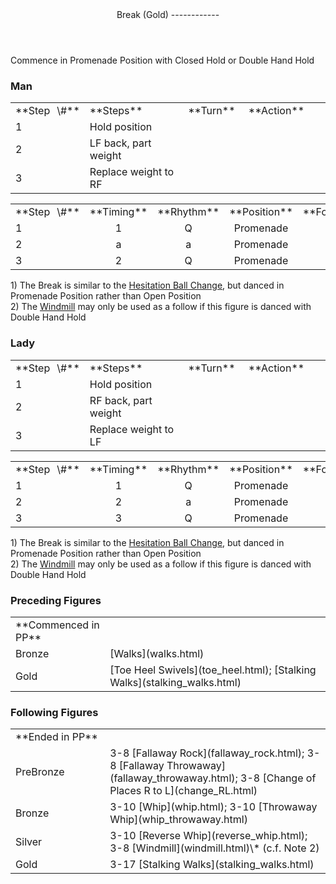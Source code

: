 <header>Break (Gold)
------------

 </header>Commence in Promenade Position with Closed Hold or Double Hand Hold

### Man

 <table class="style1"> <tbody><tr> <td style="width:10%">**Step<span style="color:white">\_</span>\#**</td> <td style="width:40%">**Steps**</td> <td style="width:20%">**Turn**</td> <td style="width:30%">**Action**</td> </tr> <tr> <td>1</td> <td>Hold position</td> <td> </td> <td> </td> </tr> <tr> <td>2</td> <td>LF back, part weight</td> <td> </td> <td> </td> </tr> <tr> <td>3</td> <td>Replace weight to RF</td> <td> </td> <td> </td> </tr> </tbody></table>

 <table class="style1"> <tbody><tr> <td style="width:10%">**Step<span style="color:white">\_</span>\#**</td> <td style="width:20%;text-align:center">**Timing**</td> <td style="width:20%;text-align:center">**Rhythm**</td> <td style="width:30%;text-align:center">**Position**</td> <td style="width:20%;text-align:right">**Footwork**</td> </tr> <tr> <td>1</td> <td style="text-align:center">1</td> <td style="text-align:center">Q</td> <td style="text-align:center">Promenade</td> <td style="text-align:right"> </td> </tr> <tr> <td>2</td> <td style="text-align:center">a</td> <td style="text-align:center">a</td> <td style="text-align:center">Promenade</td> <td style="text-align:right">B</td> </tr> <tr> <td>3</td> <td style="text-align:center">2</td> <td style="text-align:center">Q</td> <td style="text-align:center">Promenade</td> <td style="text-align:right">BF</td> </tr> </tbody></table>

1\) The Break is similar to the [Hesitation Ball Change](../technique/j_hesitation_ball_change.html), but danced in Promenade Position rather than Open Position  
 2) The [Windmill](windmill.html) may only be used as a follow if this figure is danced with Double Hand Hold

### Lady

 <table class="style1"> <tbody><tr> <td style="width:10%">**Step<span style="color:white">\_</span>\#**</td> <td style="width:40%">**Steps**</td> <td style="width:20%">**Turn**</td> <td style="width:30%">**Action**</td> </tr> <tr> <td>1</td> <td>Hold position</td> <td> </td> <td> </td> </tr> <tr> <td>2</td> <td>RF back, part weight</td> <td> </td> <td> </td> </tr> <tr> <td>3</td> <td>Replace weight to LF</td> <td> </td> <td> </td> </tr> </tbody></table>

 <table class="style1"> <tbody><tr> <td style="width:10%">**Step<span style="color:white">\_</span>\#**</td> <td style="width:20%;text-align:center">**Timing**</td> <td style="width:20%;text-align:center">**Rhythm**</td> <td style="width:30%;text-align:center">**Position**</td> <td style="width:20%;text-align:right">**Footwork**</td> </tr> <tr> <td>1</td> <td style="text-align:center">1</td> <td style="text-align:center">Q</td> <td style="text-align:center">Promenade</td> <td style="text-align:right"> </td> </tr> <tr> <td>2</td> <td style="text-align:center">2</td> <td style="text-align:center">a</td> <td style="text-align:center">Promenade</td> <td style="text-align:right">B</td> </tr> <tr> <td>3</td> <td style="text-align:center">3</td> <td style="text-align:center">Q</td> <td style="text-align:center">Promenade</td> <td style="text-align:right">BF</td> </tr> </tbody></table>

1\) The Break is similar to the [Hesitation Ball Change](../technique/j_hesitation_ball_change.html), but danced in Promenade Position rather than Open Position  
 2) The [Windmill](windmill.html) may only be used as a follow if this figure is danced with Double Hand Hold

### Preceding Figures

 <table> <tbody><tr> <td style="width:30%">**Commenced in PP**</td> <td> </td> </tr> <tr> <td>Bronze</td> <td> [Walks](walks.html) </td> </tr> <tr> <td>Gold</td> <td> [Toe Heel Swivels](toe_heel.html); [Stalking Walks](stalking_walks.html) </td> </tr> </tbody></table>

### Following Figures

 <table> <tbody><tr> <td style="width:30%">**Ended in PP**</td> <td> </td> </tr> <tr> <td>PreBronze</td> <td> 3-8 [Fallaway Rock](fallaway_rock.html); 3-8 [Fallaway Throwaway](fallaway_throwaway.html); 3-8 [Change of Places R to L](change_RL.html) </td> </tr> <tr> <td>Bronze</td> <td> 3-10 [Whip](whip.html); 3-10 [Throwaway Whip](whip_throwaway.html) </td> </tr> <tr> <td>Silver</td> <td> 3-10 [Reverse Whip](reverse_whip.html); 3-8 [Windmill](windmill.html)\* (c.f. Note 2) </td> </tr> <tr> <td>Gold</td> <td> 3-17 [Stalking Walks](stalking_walks.html) </td> </tr> </tbody></table>